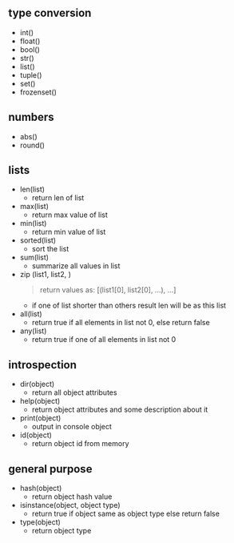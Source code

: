 ## type conversion
* int()
* float()
* bool()
* str()
* list()
* tuple()
* set()
* frozenset()
## numbers
* abs()
* round()
## lists
* len(list)
    * return len of list
* max(list)
    * return max value of list
* min(list)
    * return min value of list
* sorted(list)
    * sort the list
* sum(list)
    * summarize all values in list
* zip (list1, list2, )
    > return values as: [(list1[0], list2[0], ...), ...]
    * if one of list shorter than others result len will be as this list
* all(list)
    * return true if all elements in list not 0, else return false
* any(list)
    * return true if one of all elements in list not 0
## introspection
* dir(object)
    * return all object attributes
* help(object)
    * return object attributes and some description about it
* print(object)
    * output in console object
* id(object)
    * return object id from memory
## general purpose 
* hash(object)
    * return object hash value 
* isinstance(object, object type)
    * return true if object same as object type else return false 
* type(object)
    * return object type
